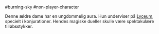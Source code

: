 #burning-sky #non-player-character

Denne ældre dame har en ungdommelig aura. Hun underviser på [Lyceum](./Lyceum.md), specielt i konjurationer. Hendes magiske dueller skulle være spektakulære tilløbsstykker.

